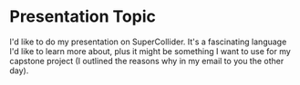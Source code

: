 # Presentation Topic
I'd like to do my presentation on SuperCollider. It's a fascinating language I'd like to learn more about, plus it might be something I want to use for my capstone project (I outlined the reasons why in my email to you the other day).